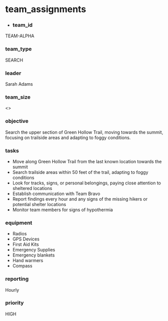 # team_assignments
- ### team_id
TEAM-ALPHA
### team_type
SEARCH
### leader
Sarah Adams
### team_size
<>
### objective
Search the upper section of Green Hollow Trail, moving towards the summit, focusing on trailside areas and adapting to foggy conditions.
### tasks
- Move along Green Hollow Trail from the last known location towards the summit
- Search trailside areas within 50 feet of the trail, adapting to foggy conditions
- Look for tracks, signs, or personal belongings, paying close attention to sheltered locations
- Establish communication with Team Bravo
- Report findings every hour and any signs of the missing hikers or potential shelter locations
- Monitor team members for signs of hypothermia
### equipment
- Radios
- GPS Devices
- First Aid Kits
- Emergency Supplies
- Emergency blankets
- Hand warmers
- Compass
### reporting
Hourly
### priority
HIGH
